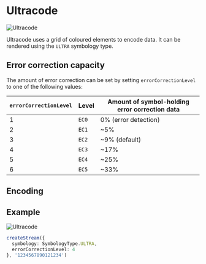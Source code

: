 # Ultracode

![Ultracode](/assets/barcodes/ultracode.png)

Ultracode uses a grid of coloured elements to encode data. It can be rendered using the `ULTRA` symbology type.

## Error correction capacity

The amount of error correction can be set by setting `errorCorrectionLevel` to one of the following values:

| `errorCorrectionLevel` | Level | Amount of symbol-holding error correction data |
| ---------------------- | ----- | ---------------------------------------------- |
| 1                      | `EC0` | 0% (error detection)                           |
| 2                      | `EC1` | ~5%                                            |
| 3                      | `EC2` | ~9% (default)                                  |
| 4                      | `EC3` | ~17%                                           |
| 5                      | `EC4` | ~25%                                           |
| 6                      | `EC5` | ~33%                                           |

## Encoding

<!--@include: ./partials/gs1.md-->

## Example

![Ultracode](/assets/barcodes/ultracode.svg)

```ts
createStream({
  symbology: SymbologyType.ULTRA,
  errorCorrectionLevel: 4
}, '1234567890121234')
```
